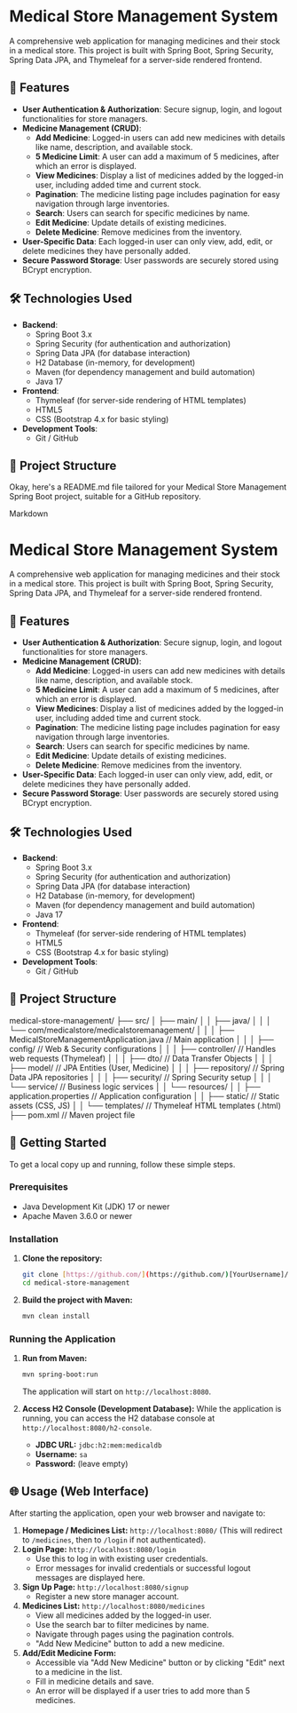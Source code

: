 # Medical Store Management System

A comprehensive web application for managing medicines and their stock in a medical store. This project is built with Spring Boot, Spring Security, Spring Data JPA, and Thymeleaf for a server-side rendered frontend.

## 🚀 Features

* **User Authentication & Authorization**: Secure signup, login, and logout functionalities for store managers.
* **Medicine Management (CRUD)**:
    * **Add Medicine**: Logged-in users can add new medicines with details like name, description, and available stock.
    * **5 Medicine Limit**: A user can add a maximum of 5 medicines, after which an error is displayed.
    * **View Medicines**: Display a list of medicines added by the logged-in user, including added time and current stock.
    * **Pagination**: The medicine listing page includes pagination for easy navigation through large inventories.
    * **Search**: Users can search for specific medicines by name.
    * **Edit Medicine**: Update details of existing medicines.
    * **Delete Medicine**: Remove medicines from the inventory.
* **User-Specific Data**: Each logged-in user can only view, add, edit, or delete medicines they have personally added.
* **Secure Password Storage**: User passwords are securely stored using BCrypt encryption.

## 🛠️ Technologies Used

* **Backend**:
    * Spring Boot 3.x
    * Spring Security (for authentication and authorization)
    * Spring Data JPA (for database interaction)
    * H2 Database (in-memory, for development)
    * Maven (for dependency management and build automation)
    * Java 17
* **Frontend**:
    * Thymeleaf (for server-side rendering of HTML templates)
    * HTML5
    * CSS (Bootstrap 4.x for basic styling)
* **Development Tools**:
    * Git / GitHub

## 📂 Project Structure

Okay, here's a README.md file tailored for your Medical Store Management Spring Boot project, suitable for a GitHub repository.

Markdown

# Medical Store Management System

A comprehensive web application for managing medicines and their stock in a medical store. This project is built with Spring Boot, Spring Security, Spring Data JPA, and Thymeleaf for a server-side rendered frontend.

## 🚀 Features

* **User Authentication & Authorization**: Secure signup, login, and logout functionalities for store managers.
* **Medicine Management (CRUD)**:
    * **Add Medicine**: Logged-in users can add new medicines with details like name, description, and available stock.
    * **5 Medicine Limit**: A user can add a maximum of 5 medicines, after which an error is displayed.
    * **View Medicines**: Display a list of medicines added by the logged-in user, including added time and current stock.
    * **Pagination**: The medicine listing page includes pagination for easy navigation through large inventories.
    * **Search**: Users can search for specific medicines by name.
    * **Edit Medicine**: Update details of existing medicines.
    * **Delete Medicine**: Remove medicines from the inventory.
* **User-Specific Data**: Each logged-in user can only view, add, edit, or delete medicines they have personally added.
* **Secure Password Storage**: User passwords are securely stored using BCrypt encryption.

## 🛠️ Technologies Used

* **Backend**:
    * Spring Boot 3.x
    * Spring Security (for authentication and authorization)
    * Spring Data JPA (for database interaction)
    * H2 Database (in-memory, for development)
    * Maven (for dependency management and build automation)
    * Java 17
* **Frontend**:
    * Thymeleaf (for server-side rendering of HTML templates)
    * HTML5
    * CSS (Bootstrap 4.x for basic styling)
* **Development Tools**:
    * Git / GitHub

## 📂 Project Structure

medical-store-management/
├── src/
│   ├── main/
│   │   ├── java/
│   │   │   └── com/medicalstore/medicalstoremanagement/
│   │   │       ├── MedicalStoreManagementApplication.java  // Main application
│   │   │       ├── config/                                // Web & Security configurations
│   │   │       ├── controller/                            // Handles web requests (Thymeleaf)
│   │   │       ├── dto/                                   // Data Transfer Objects
│   │   │       ├── model/                                 // JPA Entities (User, Medicine)
│   │   │       ├── repository/                            // Spring Data JPA repositories
│   │   │       ├── security/                              // Spring Security setup
│   │   │       └── service/                               // Business logic services
│   │   └── resources/
│   │       ├── application.properties                     // Application configuration
│   │       ├── static/                                    // Static assets (CSS, JS)
│   │       └── templates/                                 // Thymeleaf HTML templates (.html)
├── pom.xml                                                // Maven project file

## 🚀 Getting Started

To get a local copy up and running, follow these simple steps.

### Prerequisites

* Java Development Kit (JDK) 17 or newer
* Apache Maven 3.6.0 or newer

### Installation

1.  **Clone the repository:**
    ```bash
    git clone [https://github.com/](https://github.com/)[YourUsername]/medical-store-management.git
    cd medical-store-management
    ```

2.  **Build the project with Maven:**
    ```bash
    mvn clean install
    ```

### Running the Application

1.  **Run from Maven:**
    ```bash
    mvn spring-boot:run
    ```
    The application will start on `http://localhost:8080`.

2.  **Access H2 Console (Development Database):**
    While the application is running, you can access the H2 database console at `http://localhost:8080/h2-console`.
    * **JDBC URL:** `jdbc:h2:mem:medicaldb`
    * **Username:** `sa`
    * **Password:** (leave empty)

## 🌐 Usage (Web Interface)

After starting the application, open your web browser and navigate to:

1.  **Homepage / Medicines List:** `http://localhost:8080/` (This will redirect to `/medicines`, then to `/login` if not authenticated).
2.  **Login Page:** `http://localhost:8080/login`
    * Use this to log in with existing user credentials.
    * Error messages for invalid credentials or successful logout messages are displayed here.
3.  **Sign Up Page:** `http://localhost:8080/signup`
    * Register a new store manager account.
4.  **Medicines List:** `http://localhost:8080/medicines`
    * View all medicines added by the logged-in user.
    * Use the search bar to filter medicines by name.
    * Navigate through pages using the pagination controls.
    * "Add New Medicine" button to add a new medicine.
5.  **Add/Edit Medicine Form:**
    * Accessible via "Add New Medicine" button or by clicking "Edit" next to a medicine in the list.
    * Fill in medicine details and save.
    * An error will be displayed if a user tries to add more than 5 medicines.


